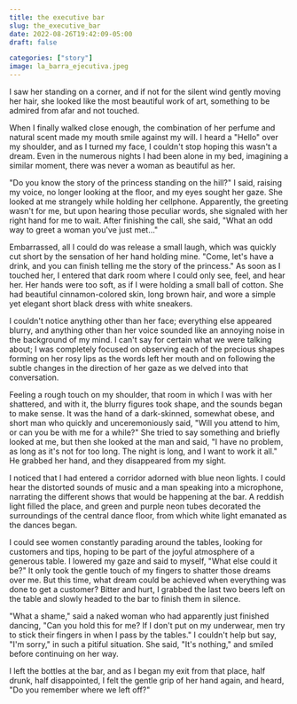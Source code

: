 ```yaml
---
title: the executive bar
slug: the_executive_bar
date: 2022-08-26T19:42:09-05:00
draft: false

categories: ["story"]
image: la_barra_ejecutiva.jpeg
---
```


I saw her standing on a corner, and if not for the silent wind gently moving
her hair, she looked like the most beautiful work of art, something to be
admired from afar and not touched.

When I finally walked close enough, the combination of her perfume and natural
scent made my mouth smile against my will. I heard a "Hello" over my shoulder,
and as I turned my face, I couldn't stop hoping this wasn't a dream. Even in
the numerous nights I had been alone in my bed, imagining a similar moment,
there was never a woman as beautiful as her.

"Do you know the story of the princess standing on the hill?" I said, raising
my voice, no longer looking at the floor, and my eyes sought her gaze. She
looked at me strangely while holding her cellphone. Apparently, the greeting
wasn't for me, but upon hearing those peculiar words, she signaled with her
right hand for me to wait. After finishing the call, she said, "What an odd way
to greet a woman you've just met..."

Embarrassed, all I could do was release a small laugh, which was quickly cut
short by the sensation of her hand holding mine. "Come, let's have a drink, and
you can finish telling me the story of the princess." As soon as I touched her,
I entered that dark room where I could only see, feel, and hear her. Her hands
were too soft, as if I were holding a small ball of cotton. She had beautiful
cinnamon-colored skin, long brown hair, and wore a simple yet elegant short
black dress with white sneakers.

I couldn't notice anything other than her face; everything else appeared
blurry, and anything other than her voice sounded like an annoying noise in the
background of my mind. I can't say for certain what we were talking about; I
was completely focused on observing each of the precious shapes forming on her
rosy lips as the words left her mouth and on following the subtle changes in
the direction of her gaze as we delved into that conversation.

Feeling a rough touch on my shoulder, that room in which I was with her
shattered, and with it, the blurry figures took shape, and the sounds began to
make sense. It was the hand of a dark-skinned, somewhat obese, and short man
who quickly and unceremoniously said, "Will you attend to him, or can you be
with me for a while?" She tried to say something and briefly looked at me, but
then she looked at the man and said, "I have no problem, as long as it's not
for too long. The night is long, and I want to work it all." He grabbed her
hand, and they disappeared from my sight.

I noticed that I had entered a corridor adorned with blue neon lights. I could
hear the distorted sounds of music and a man speaking into a microphone,
narrating the different shows that would be happening at the bar. A reddish
light filled the place, and green and purple neon tubes decorated the
surroundings of the central dance floor, from which white light emanated as the
dances began.

I could see women constantly parading around the tables, looking for customers
and tips, hoping to be part of the joyful atmosphere of a generous table. I
lowered my gaze and said to myself, "What else could it be?" It only took the
gentle touch of my fingers to shatter those dreams over me. But this time, what
dream could be achieved when everything was done to get a customer? Bitter and
hurt, I grabbed the last two beers left on the table and slowly headed to the
bar to finish them in silence.

"What a shame," said a naked woman who had apparently just finished dancing,
"Can you hold this for me? If I don't put on my underwear, men try to stick
their fingers in when I pass by the tables." I couldn't help but say, "I'm
sorry," in such a pitiful situation. She said, "It's nothing," and smiled
before continuing on her way.

I left the bottles at the bar, and as I began my exit from that place, half
drunk, half disappointed, I felt the gentle grip of her hand again, and heard,
"Do you remember where we left off?"
